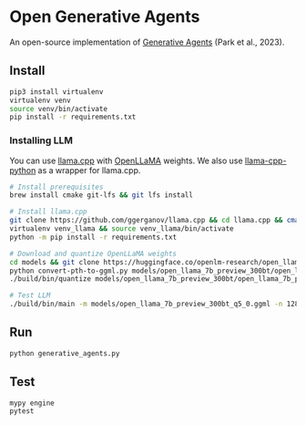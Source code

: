 # Open Generative Agents

An open-source implementation of [Generative Agents](https://arxiv.org/abs/2304.03442) (Park et al., 2023).

## Install
```bash
pip3 install virtualenv
virtualenv venv
source venv/bin/activate
pip install -r requirements.txt
```

### Installing LLM
You can use [llama.cpp](https://github.com/ggerganov/llama.cpp) with [OpenLLaMA](https://github.com/openlm-research/open_llama) weights.
We also use [llama-cpp-python](https://abetlen.github.io/llama-cpp-python) as a wrapper for llama.cpp.

```bash
# Install prerequisites
brew install cmake git-lfs && git lfs install

# Install llama.cpp
git clone https://github.com/ggerganov/llama.cpp && cd llama.cpp && cmake -B build && cmake --build build
virtualenv venv_llama && source venv_llama/bin/activate
python -m pip install -r requirements.txt

# Download and quantize OpenLLaMA weights
cd models && git clone https://huggingface.co/openlm-research/open_llama_7b_preview_300bt/ && cd ..
python convert-pth-to-ggml.py models/open_llama_7b_preview_300bt/open_llama_7b_preview_300bt_transformers_weights 1
./build/bin/quantize models/open_llama_7b_preview_300bt/open_llama_7b_preview_300bt_transformers_weights/ggml-model-f16.bin models/open_llama_7b_preview_300bt_q5_0.ggml q5_0

# Test LLM
./build/bin/main -m models/open_llama_7b_preview_300bt_q5_0.ggml -n 1280 -p "Building a website can be done in 3 simple steps:" --mlock
```

## Run
```bash
python generative_agents.py
```

## Test
```bash
mypy engine
pytest
```
